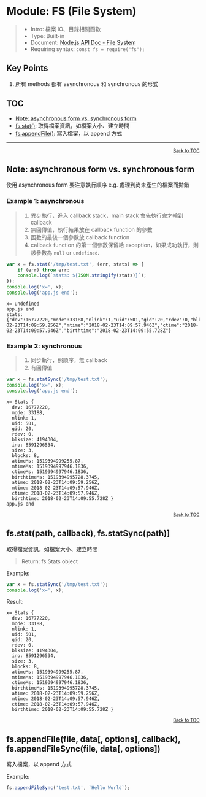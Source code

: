 # Module: FS (File System)

> * Intro: 檔案 IO、目錄相關函數
> * Type: Built-in
> * Document: [Node.js API Doc - File System](https://nodejs.org/dist/latest-v8.x/docs/api/fs.html)
> * Requiring syntax: `const fs = require("fs");`

## Key Points
1. 所有 methods 都有 asynchronous 和 synchronous 的形式

<a name="toc"></a>

## TOC
* [Note: asynchronous form vs. synchronous form](#async-vs-sync-form)
* [fs.stat()](#stat): 取得檔案資訊，如檔案大小、建立時間
* [fs.appendFile()](#appendfile): 寫入檔案，以 append 方式

---

<div style="text-align:right; font-size: smaller;"><a href="#toc">Back to TOC</a></div>
<a name="async-vs-sync-form"></a>

## Note: asynchronous form vs. synchronous form

使用 asynchronous form 要注意執行順序 e.g. 處理到尚未產生的檔案而拋錯

### Example 1: asynchronous

> 1. 異步執行，進入 callback stack，main stack 會先執行完才輪到 callback
> 1. 無回傳值，執行結果放在 callback function 的參數
> 1. 函數的最後一個參數放 callback function
> 1. callback function 的第一個參數保留給 exception，如果成功執行，則該參數為 `null` or `undefined`.

````js
var x = fs.stat('/tmp/test.txt', (err, stats) => {
    if (err) throw err;
    console.log(`stats: ${JSON.stringify(stats)}`);
});
console.log('x=', x);
console.log('app.js end');
````
````
x= undefined
app.js end
stats: {"dev":16777220,"mode":33188,"nlink":1,"uid":501,"gid":20,"rdev":0,"blksize":4194304,"ino":8591296534,"size":3,"blocks":8,"atimeMs":1519394999255.87,"mtimeMs":1519394997946.1836,"ctimeMs":1519394997946.1836,"birthtimeMs":1519394995728.3745,"atime":"2018-02-23T14:09:59.256Z","mtime":"2018-02-23T14:09:57.946Z","ctime":"2018-02-23T14:09:57.946Z","birthtime":"2018-02-23T14:09:55.728Z"}
````

### Example 2: synchronous

> 1. 同步執行，照順序，無 callback
> 1. 有回傳值

````js
var x = fs.statSync('/tmp/test.txt');
console.log('x=', x);
console.log('app.js end');
````
````
x= Stats {
  dev: 16777220,
  mode: 33188,
  nlink: 1,
  uid: 501,
  gid: 20,
  rdev: 0,
  blksize: 4194304,
  ino: 8591296534,
  size: 3,
  blocks: 8,
  atimeMs: 1519394999255.87,
  mtimeMs: 1519394997946.1836,
  ctimeMs: 1519394997946.1836,
  birthtimeMs: 1519394995728.3745,
  atime: 2018-02-23T14:09:59.256Z,
  mtime: 2018-02-23T14:09:57.946Z,
  ctime: 2018-02-23T14:09:57.946Z,
  birthtime: 2018-02-23T14:09:55.728Z }
app.js end
````

<div style="text-align:right; font-size: smaller;"><a href="#toc">Back to TOC</a></div>
<a name="stat"></a>

## fs.stat(path, callback), fs.statSync(path)]

取得檔案資訊，如檔案大小、建立時間

> Return: fs.Stats object

Example:
````js
var x = fs.statSync('/tmp/test.txt');
console.log('x=', x);
````

Result:
````
x= Stats {
  dev: 16777220,
  mode: 33188,
  nlink: 1,
  uid: 501,
  gid: 20,
  rdev: 0,
  blksize: 4194304,
  ino: 8591296534,
  size: 3,
  blocks: 8,
  atimeMs: 1519394999255.87,
  mtimeMs: 1519394997946.1836,
  ctimeMs: 1519394997946.1836,
  birthtimeMs: 1519394995728.3745,
  atime: 2018-02-23T14:09:59.256Z,
  mtime: 2018-02-23T14:09:57.946Z,
  ctime: 2018-02-23T14:09:57.946Z,
  birthtime: 2018-02-23T14:09:55.728Z }
````

<div style="text-align:right; font-size: smaller;"><a href="#toc">Back to TOC</a></div>
<a name="appendfile"></a>

## fs.appendFile(file, data[, options], callback), fs.appendFileSync(file, data[, options])

寫入檔案，以 append 方式

Example:
````js
fs.appendFileSync('test.txt', `Hello World`);
````
